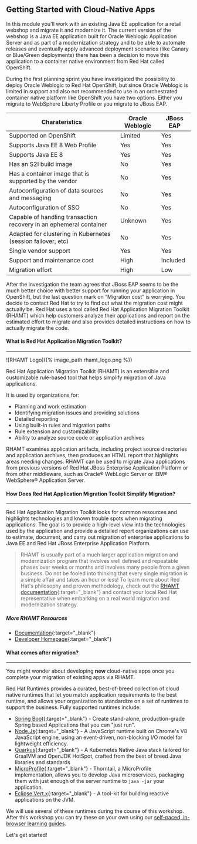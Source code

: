 ## Getting Started with Cloud-Native Apps

In this module you'll work with an existing Java EE application for a retail webshop and migrate it and modernize it.
The current version of the webshop is a Java EE application built for Oracle Weblogic Application Server and as part of a modernization strategy and to be able to automate releases and eventually apply advanced deployment scenarios (like Canary or Blue/Green deployments) there has been a decision to move this application to a container native environment from Red Hat called OpenShift.

During the first planning sprint you have investigated the possibility to deploy Oracle Weblogic to Red Hat OpenShift, but since Oracle Weblogic is limited in support and also not recommended to use in an orchestrated container native platform like OpenShift you have two options. Either you migrate to WebSphere Liberty Profile or you migrate to JBoss EAP.

| Charateristics                                                    | Oracle Weblogic   | JBoss EAP         |
|-------------------------------------------------------------------|-------------------|-------------------|
|Supported on OpenShift                                             | Limited           | Yes               |
|Supports Java EE 8 Web Profile                                     | Yes               | Yes               |
|Supports Java EE 8                                                 | Yes               | Yes               |
|Has an S2I build image                                             | No                | Yes               |
|Has a container image that is supported by the vendor              | No                | Yes               |
|Autoconfiguration of data sources and messaging                    | No                | Yes               |
|Autoconfiguration of SSO                                           | No                | Yes               |
|Capable of handling transaction recovery in an ephemeral container | Unknown           | Yes               |
|Adapted for clustering in Kubernetes (session failover, etc)       | No                | Yes               |
|Single vendor support                                              | Yes               | Yes               |
|Support and maintenance cost                                       | High              | Included          |
|Migration effort                                                   | High              | Low               |

After the investigation the team agrees that JBoss EAP seems to be the much better choice with better support for running your application in OpenShift, but the last question mark on “Migration cost” is worrying. You decide to contact Red Hat to try to find out what the migration cost might actually be. Red Hat uses a tool called Red Hat Application Migration Toolkit (RHAMT) which help customers analyze their applications and report on the estimated effort to migrate and also provides detailed instructions on how to actually migrate the code.

#### What is Red Hat Application Migration Toolkit?

---

![RHAMT Logo]({% image_path rhamt_logo.png %})

Red Hat Application Migration Toolkit (RHAMT) is an extensible and customizable rule-based tool that helps simplify migration of Java applications.

It is used by organizations for:

* Planning and work estimation
* Identifying migration issues and providing solutions
* Detailed reporting
* Using built-in rules and migration paths
* Rule extension and customizability
* Ability to analyze source code or application archives

RHAMT examines application artifacts, including project source directories and application archives, then produces an HTML report that highlights areas needing changes. RHAMT can be used to migrate Java applications from previous versions of Red Hat JBoss Enterprise Application Platform or from other middleware, such as Oracle® WebLogic Server or IBM® WebSphere® Application Server.

#### How Does Red Hat Application Migration Toolkit Simplify Migration?

---

Red Hat Application Migration Toolkit looks for common resources and highlights technologies and known trouble spots when migrating applications. The goal is to provide a high-level view into the technologies used by the application and provide a detailed report organizations can use to estimate, document, and carry out migration of enterprise applications to Java EE and Red Hat JBoss Enterprise Application Platform.

> RHAMT is usually part of a much larger application migration and modernization program that involves well defined and repeatable phases over weeks or months and involves many people from a given business. Do not be fooled into thinking that every single
migration is a simple affair and takes an hour or less! To learn more about Red Hat's philosophy and proven methodology, check out
the [RHAMT documentation](https://access.redhat.com/documentation/en/red-hat-application-migration-toolkit){:target="_blank"} and contact your local Red Hat representative when embarking on a real world migration and modernization strategy.

##### More RHAMT Resources

* [Documentation](https://access.redhat.com/documentation/en/red-hat-application-migration-toolkit){:target="_blank"}
* [Developer Homepage](https://developers.redhat.com/products/rhamt/overview/){:target="_blank"}

#### What comes after migration?

---

You might wonder about developing **new** cloud-native apps once you complete your migration of existing apps via RHAMT.

Red Hat Runtimes provides a curated, best-of-breed collection of cloud native runtimes that let you match application requirements to the best runtime, and allows your organization to standardize on a set of runtimes to support the business. Fully supported runtimes include:

* [Spring Boot](https://spring.io/projects/spring-boot){:target="_blank"} - Create stand-alone, production-grade Spring based Applications that you can "just run".
* [Node.Js](https://nodejs.org/en/){:target="_blank"} - A JavaScript runtime built on Chrome's V8 JavaScript engine, using an event-driven, non-blocking I/O model for lightweight efficiency.
* [Quarkus](https://quarkus.io/){:target="_blank"} - A Kubernetes Native Java stack tailored for GraalVM and OpenJDK HotSpot, crafted from the best of breed Java libraries and standards
* [MicroProfile](https://thorntail.io/){:target="_blank"} - Thorntail, a MicroProfile implementation, allows you to develop Java microservices, packaging them with just enough of the server runtime to `java -jar` your application.
* [Eclipse Vert.x](https://projects.eclipse.org/projects/rt.vertx){:target="_blank"} - A tool-kit for building reactive applications on the JVM.

We will use several of these runtimes during the course of this workshop. After this workshop you can try these on your own using our [self-paced, in-browser learning guides](https://learn.openshift.com/middleware/).

Let's get started!